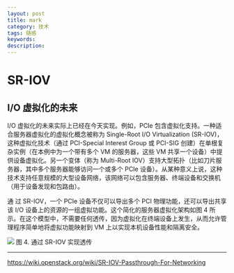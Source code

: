 ```yaml
---
layout: post
title: mark
category: 技术
tags: 随感
keywords: 
description: 
---
```


# SR-IOV #
## I/O 虚拟化的未来 ##

I/O 虚拟化的未来实际上已经在今天实现。例如，PCIe 包含虚拟化支持。一种适合服务器虚拟化的虚拟化概念被称为 Single-Root I/O Virtualization (SR-IOV)，这种虚拟化技术（通过 PCI-Special Interest Group 或 PCI-SIG 创建）在单根复杂实例（在本例中为一个带有多个 VM 的服务器，这些 VM 共享一个设备）中提供设备虚拟化。另一个变体（称为 Multi-Root IOV）支持大型拓扑（比如刀片服务器，其中多个服务器能够访问一个或多个 PCIe 设备）。从某种意义上说，这种技术支持任意规模的大型设备网络，该网络可以包含服务器、终端设备和交换机（用于设备发现和包路由）。

通 过 SR-IOV，一个 PCIe 设备不仅可以导出多个 PCI 物理功能，还可以导出共享该 I/O 设备上的资源的一组虚拟功能。这个简化的服务器虚拟化架构如图 4 所示。在这个模型中，不需要任何透传，因为虚拟化在终端设备上发生，从而允许管理程序简单地将虚拟功能映射到 VM 上以实现本机设备性能和隔离安全。

![](http://i.imgur.com/MTbM3Qo.gif)
图 4. 通过 SR-IOV 实现透传



----------
https://wiki.openstack.org/wiki/SR-IOV-Passthrough-For-Networking
